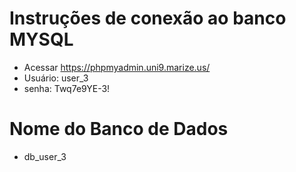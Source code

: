 # Instruções de conexão ao banco MYSQL

- Acessar https://phpmyadmin.uni9.marize.us/
- Usuário: user_3
- senha: Twq7e9YE-3!

# Nome do Banco de Dados

- db_user_3
